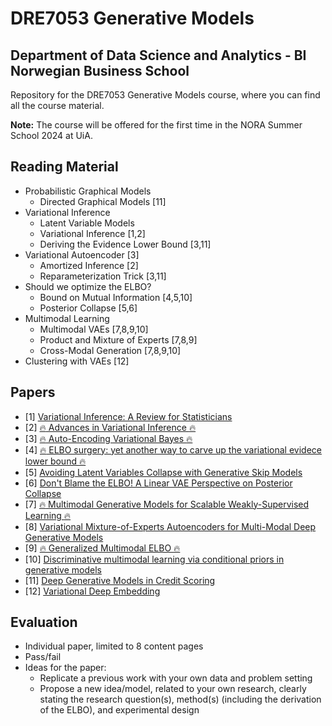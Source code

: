 # DRE7053 Generative Models
## Department of Data Science and Analytics - BI Norwegian Business School

Repository for the DRE7053 Generative Models course, where you can find all the course material.

**Note:** The course will be offered for the first time in the NORA Summer School 2024 at UiA. 

## Reading Material 
* Probabilistic Graphical Models
  - Directed Graphical Models [11] 
* Variational Inference 
  - Latent Variable Models
  - Variational Inference [1,2]
  - Deriving the Evidence Lower Bound [3,11]
* Variational Autoencoder [3]
  - Amortized Inference [2]
  - Reparameterization Trick [3,11]
* Should we optimize the ELBO?
  - Bound on Mutual Information [4,5,10]
  - Posterior Collapse [5,6]
* Multimodal Learning
  - Multimodal VAEs [7,8,9,10]
  - Product and Mixture of Experts [7,8,9]
  - Cross-Modal Generation [7,8,9,10]
* Clustering with VAEs [12]

## Papers
* [1] [Variational Inference: A Review for Statisticians](https://arxiv.org/abs/1601.00670)
* [2] [:fire: Advances in Variational Inference :fire:](https://arxiv.org/abs/1711.05597)
* [3] [:fire: Auto-Encoding Variational Bayes :fire:](https://arxiv.org/abs/1312.6114)
* [4] [:fire: ELBO surgery: yet another way to carve up the variational evidece lower bound :fire:](https://www.cs.columbia.edu/~blei/fogm/2020F/readings/HoffmanJohnson2016.pdf)
* [5] [Avoiding Latent Variables Collapse with Generative Skip Models](https://arxiv.org/abs/1807.04863)
* [6] [Don't Blame the ELBO! A Linear VAE Perspective on Posterior Collapse](https://arxiv.org/abs/1911.02469)
* [7] [:fire: Multimodal Generative Models for Scalable Weakly-Supervised Learning :fire:](https://arxiv.org/abs/1802.05335)
* [8] [Variational Mixture-of-Experts Autoencoders for Multi-Modal Deep Generative Models](https://arxiv.org/abs/1911.03393)
* [9] [:fire: Generalized Multimodal ELBO :fire:](https://arxiv.org/abs/2105.02470)
* [10] [Discriminative multimodal learning via conditional priors in generative models](https://doi.org/10.1016/j.neunet.2023.10.048)
* [11] [Deep Generative Models in Credit Scoring](https://munin.uit.no/handle/10037/20407)
* [12] [Variational Deep Embedding](https://arxiv.org/abs/1611.05148)

## Evaluation 
* Individual paper, limited to 8 content pages
* Pass/fail
* Ideas for the paper: 
  - Replicate a previous work with your own data and problem setting 
  - Propose a new idea/model, related to your own research, clearly stating the research question(s), method(s) (including the derivation of the ELBO), and experimental design
